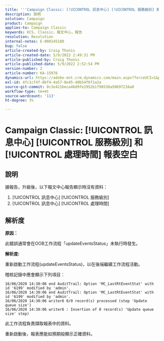 ```yaml
---
title: '''Campaign Classic: [!UICONTROL 訊息中心] [!UICONTROL 服務級別] 和 [!UICONTROL 處理時間] 報表空白'
description: 說明
solution: Campaign
product: Campaign
applies-to: Campaign Classic
keywords: KCS, Classic，報文中心，報告
resolution: Resolution
internal-notes: E-000145180
bug: false
article-created-by: Craig Thonis
article-created-date: 5/9/2022 2:49:31 PM
article-published-by: Craig Thonis
article-published-date: 5/9/2022 2:52:54 PM
version-number: 2
article-number: KA-15976
dynamics-url: https://adobe-ent.crm.dynamics.com/main.aspx?forceUCI=1&pagetype=entityrecord&etn=knowledgearticle&id=7f60453b-a7cf-ec11-a7b5-00224809c196
exl-id: 4fc1cf4f-8bf4-4a57-8e45-40b54f6f1a2a
source-git-commit: 0c3e421beca46d9fe1952b1f98538a50697216a0
workflow-type: tm+mt
source-wordcount: '113'
ht-degree: 3%

---
```


# Campaign Classic: [!UICONTROL 訊息中心] [!UICONTROL 服務級別] 和 [!UICONTROL 處理時間] 報表空白

## 說明


據報告，升級後，以下報文中心報告顯示時沒有資料：

1. [!UICONTROL 訊息中心] [!UICONTROL 服務級別]
2. [!UICONTROL 訊息中心] [!UICONTROL 處理時間]


## 解析度


<b>原因： </b>

此錯誤通常會在OOB工作流程「updateEventsStatus」未執行時發生。

<b>解析度:</b>

重新啟動工作流程(updateEventsStatus)，以在後端繼續工作流程活動。

稽核記錄中應會顯示下列項目：


```
16/06/2020 14:30:06 end AuditTrail: Option 'MC_LastRtEventStat' with id '6199' modified by 'admin'.
16/06/2020 14:30:06 end AuditTrail: Option 'MC_LastRtEventStat' with id '6199' modified by 'admin'.
16/06/2020 14:30:06 writer6 0/0 record(s) processed (step 'Update queue size')
16/06/2020 14:30:06 writer6 : Insertion of 0 record(s) 'Update queue size' step)
```


此工作流程負責擷取報表中的資料。

重新啟動後，報表應能如預期般顯示正確資料。
